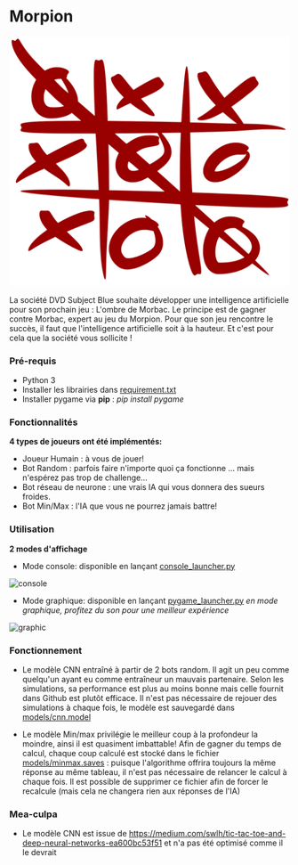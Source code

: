 
# Morpion

![logo](screenshots/brief_logo.png)

La société DVD Subject Blue souhaite développer une intelligence artificielle pour son prochain jeu : L'ombre de Morbac. Le principe est de gagner contre Morbac, expert au jeu du Morpion. Pour que son jeu rencontre le succès, il faut que l'intelligence artificielle soit à la hauteur. Et c'est pour cela que la société vous sollicite !


### Pré-requis

* Python 3
* Installer les librairies dans [requirement.txt](https://github.com/moh-IA/Morpion/blob/develop/msi/requirement.txt "requirement.txt")
* Installer pygame via **pip** : *pip install pygame*


### Fonctionnalités

**4 types de joueurs ont été implémentés:**

* Joueur Humain : à vous de jouer!
* Bot Random : parfois faire n'importe quoi ça fonctionne ... mais n'espérez pas trop de challenge...
* Bot réseau de neurone : une vrais IA qui vous donnera des sueurs froides. 
* Bot Min/Max : l'IA que vous ne pourrez jamais battre!


### Utilisation

**2 modes d'affichage** 

* Mode console: disponible en lançant [console_launcher.py](https://github.com/moh-IA/Morpion/blob/develop/msi/console_launcher.py "console_launcher.py")

![console](https://github.com/moh-IA/Morpion/blob/develop/msi/screenshots/console_screen.png)


* Mode graphique: disponible en lançant [pygame_launcher.py](https://github.com/moh-IA/Morpion/blob/develop/msi/pygame_launcher.py "pygame_launcher.py")
*en mode graphique, profitez du son pour une meilleur expérience*

![graphic](https://github.com/moh-IA/Morpion/blob/develop/msi/screenshots/graphic_screen.gif)

### Fonctionnement
* Le modèle CNN entraîné à partir de 2 bots random. Il agit un peu comme quelqu'un ayant eu comme entraîneur un mauvais partenaire. Selon les simulations, sa performance est plus au moins bonne mais celle fournit dans Github est plutôt efficace. Il n'est pas nécessaire de rejouer des simulations à chaque fois, le modèle est sauvegardé dans [models/cnn.model](https://github.com/moh-IA/Morpion/blob/develop/msi/models/cnn.model "cnn.model")

* Le modèle Min/max privilégie le meilleur coup à la profondeur la moindre, ainsi il est quasiment imbattable! Afin de gagner du temps de calcul, chaque coup calculé est stocké dans le fichier [models/minmax.saves](https://github.com/moh-IA/Morpion/blob/develop/msi/models/minmax.saves "minmax.saves") : puisque l'algorithme offrira toujours la même réponse au même tableau, il n'est pas nécessaire de relancer le calcul à chaque fois. Il est possible de supprimer ce fichier afin de forcer le recalcule (mais cela ne changera rien aux réponses de l'IA)

### Mea-culpa
* Le modèle CNN est issue de https://medium.com/swlh/tic-tac-toe-and-deep-neural-networks-ea600bc53f51 et n'a pas été optimisé comme il le devrait


